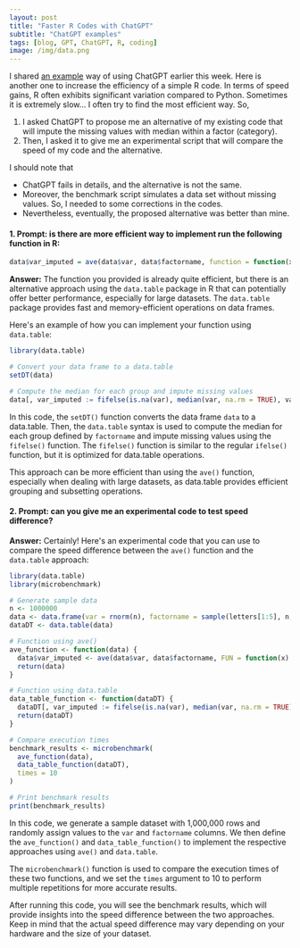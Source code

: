 ```yaml
---
layout: post
title: "Faster R Codes with ChatGPT"
subtitle: "ChatGPT examples"
tags: [blog, GPT, ChatGPT, R, coding]
image: /img/data.png
---
```


I shared [an example](https://alfurka.github.io/2023-05-22-using-chatgpt-for-coding-python-R/) way of using ChatGPT earlier this week. Here is another one to increase the efficiency of a simple R code. In terms of speed gains, R often exhibits significant variation compared to Python. Sometimes it is extremely slow... I often try to find the most efficient way. So,

1. I asked ChatGPT to propose me an alternative of my existing code that will impute the missing values with median within a factor (category). 
2. Then, I asked it to give me an experimental script that will compare the speed of my code and the alternative. 

I should note that 

- ChatGPT fails in details, and the alternative is not the same. 
- Moreover, the benchmark script simulates a data set without missing values. So, I needed to some corrections in the codes. 
- Nevertheless, eventually, the proposed alternative was better than mine. 

#### 1. Prompt: is there are more efficient way to implement run the following function in R:

```r
data$var_imputed = ave(data$var, data$factorname, function = function(x) median(x[!is.na(x)]))
```


**Answer:** The function you provided is already quite efficient, but there is an alternative approach using the `data.table` package in R that can potentially offer better performance, especially for large datasets. The `data.table` package provides fast and memory-efficient operations on data frames.

Here's an example of how you can implement your function using `data.table`:

```R
library(data.table)

# Convert your data frame to a data.table
setDT(data)

# Compute the median for each group and impute missing values
data[, var_imputed := fifelse(is.na(var), median(var, na.rm = TRUE), var), by = factorname]
```

In this code, the `setDT()` function converts the data frame `data` to a data.table. Then, the `data.table` syntax is used to compute the median for each group defined by `factorname` and impute missing values using the `fifelse()` function. The `fifelse()` function is similar to the regular `ifelse()` function, but it is optimized for data.table operations.

This approach can be more efficient than using the `ave()` function, especially when dealing with large datasets, as data.table provides efficient grouping and subsetting operations.

#### 2. Prompt: can you give me an experimental code to test speed difference?

**Answer:** Certainly! Here's an experimental code that you can use to compare the speed difference between the `ave()` function and the `data.table` approach:

```R
library(data.table)
library(microbenchmark)

# Generate sample data
n <- 1000000
data <- data.frame(var = rnorm(n), factorname = sample(letters[1:5], n, replace = TRUE))
dataDT <- data.table(data)

# Function using ave()
ave_function <- function(data) {
  data$var_imputed <- ave(data$var, data$factorname, FUN = function(x) median(x, na.rm = TRUE))
  return(data)
}

# Function using data.table
data_table_function <- function(dataDT) {
  dataDT[, var_imputed := fifelse(is.na(var), median(var, na.rm = TRUE), var), by = factorname]
  return(dataDT)
}

# Compare execution times
benchmark_results <- microbenchmark(
  ave_function(data),
  data_table_function(dataDT),
  times = 10
)

# Print benchmark results
print(benchmark_results)
```

In this code, we generate a sample dataset with 1,000,000 rows and randomly assign values to the `var` and `factorname` columns. We then define the `ave_function()` and `data_table_function()` to implement the respective approaches using `ave()` and `data.table`.

The `microbenchmark()` function is used to compare the execution times of these two functions, and we set the `times` argument to 10 to perform multiple repetitions for more accurate results.

After running this code, you will see the benchmark results, which will provide insights into the speed difference between the two approaches. Keep in mind that the actual speed difference may vary depending on your hardware and the size of your dataset.
